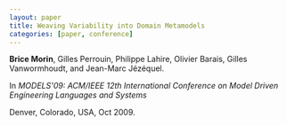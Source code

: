 ```yaml
---
layout: paper
title: Weaving Variability into Domain Metamodels
categories: [paper, conference]
---
```

**Brice Morin**, Gilles Perrouin, Philippe Lahire, Olivier Barais, Gilles Vanwormhoudt, and Jean-Marc Jézéquel.

In _MODELS'09: ACM/IEEE 12th International Conference on Model Driven Engineering Languages and Systems_

Denver, Colorado, USA, Oct 2009.
